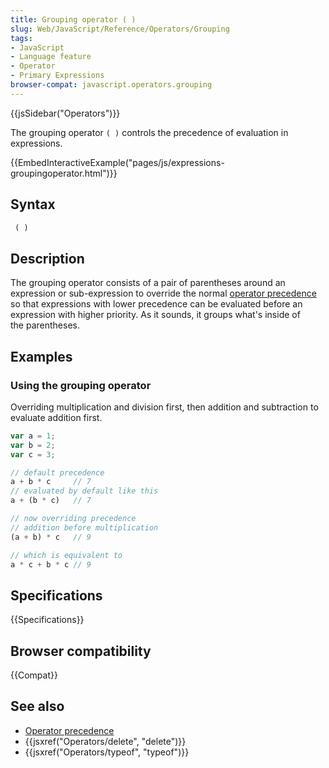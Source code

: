 ```yaml
---
title: Grouping operator ( )
slug: Web/JavaScript/Reference/Operators/Grouping
tags:
- JavaScript
- Language feature
- Operator
- Primary Expressions
browser-compat: javascript.operators.grouping
---
```

{{jsSidebar("Operators")}}

The grouping operator `( )` controls the precedence of evaluation in
expressions.

{{EmbedInteractiveExample("pages/js/expressions-groupingoperator.html")}}

## Syntax

```js
 ( )
```

## Description

The grouping operator consists of a pair of parentheses around an expression or
sub-expression to override the normal
[operator precedence](/en-US/docs/Web/JavaScript/Reference/Operators/Operator_Precedence)
so that expressions with lower precedence can be evaluated before an expression
with higher priority. As it sounds, it groups what's inside of the parentheses.

## Examples

### Using the grouping operator

Overriding multiplication and division first, then addition and subtraction to
evaluate addition first.

```js
var a = 1;
var b = 2;
var c = 3;

// default precedence
a + b * c     // 7
// evaluated by default like this
a + (b * c)   // 7

// now overriding precedence
// addition before multiplication
(a + b) * c   // 9

// which is equivalent to
a * c + b * c // 9
```

## Specifications

{{Specifications}}

## Browser compatibility

{{Compat}}

## See also

*   [Operator precedence](/en-US/docs/Web/JavaScript/Reference/Operators/Operator_Precedence)
*   {{jsxref("Operators/delete", "delete")}}
*   {{jsxref("Operators/typeof", "typeof")}}
